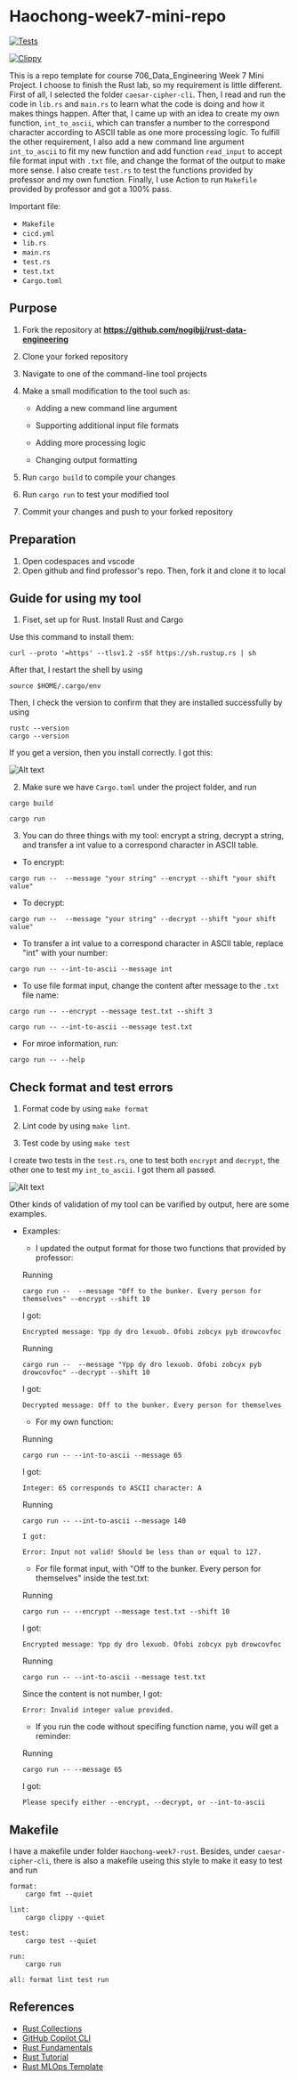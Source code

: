 # Haochong-week7-mini-repo
[![Tests](https://github.com/nogibjj/Haochong-week7-rust-data-engineering/actions/workflows/tests.yml/badge.svg)](https://github.com/nogibjj/Haochong-week7-rust-data-engineering/actions/workflows/tests.yml)

[![Clippy](https://github.com/nogibjj/Haochong-week7-rust-data-engineering/actions/workflows/lint.yml/badge.svg)](https://github.com/nogibjj/Haochong-week7-rust-data-engineering/actions/workflows/lint.yml)

This is a repo template for course 706_Data_Engineering Week 7 Mini Project. I choose to finish the Rust lab, so my requirement is little different. First of all, I selected the folder `caesar-cipher-cli`. Then, I read and run the code in `lib.rs` and `main.rs` to learn what the code is doing and how it makes things happen. After that, I came up with an idea to create my own function, `int_to_ascii`, which can transfer a number to the correspond character according to ASCII table as one more processing logic. To fulfill the other requirement, I also add a new command line argument `int_to_ascii` to fit my new function and add function `read_input` to accept file format input with `.txt` file, and change the format of the output to make more sense. I also create `test.rs` to test the functions provided by professor and my own function. Finally, I use Action to run `Makefile` provided by professor and got a 100% pass. 

Important file:
* `Makefile`
* `cicd.yml`
* `lib.rs`
* `main.rs`
* `test.rs`
* `test.txt`
* `Cargo.toml`

## Purpose
1. Fork the repository at **https://github.com/nogibjj/rust-data-engineering**

2. Clone your forked repository 

3. Navigate to one of the command-line tool projects

4. Make a small modification to the tool such as:

   - Adding a new command line argument
    
   - Supporting additional input file formats
    
   - Adding more processing logic
    
   - Changing output formatting

5. Run `cargo build` to compile your changes  

6. Run `cargo run` to test your modified tool

7. Commit your changes and push to your forked repository


## Preparation 
1. Open codespaces and vscode
2. Open github and find professor's repo. Then, fork it and clone it to local

## Guide for using my tool
1. Fiset, set up for Rust. Install Rust and Cargo

Use this command to install them: 
```
curl --proto '=https' --tlsv1.2 -sSf https://sh.rustup.rs | sh
```

After that, I restart the shell by using 
```
source $HOME/.cargo/env
```

Then, I check the version to confirm that they are installed successfully by using
```
rustc --version
cargo --version
```

If you get a version, then you install correctly. I got this:

![Alt text](<截屏2023-10-11 下午9.25.04.png>)

2. Make sure we have `Cargo.toml` under the project folder, and run 
```
cargo build
```
```
cargo run
```

3. You can do three things with my tool: encrypt a string, decrypt a string, and transfer a int value to a correspond character in ASCII table.

* To encrypt:
```
cargo run --  --message "your string" --encrypt --shift "your shift value"
```


* To decrypt:
```
cargo run --  --message "your string" --decrypt --shift "your shift value"
```

* To transfer a int value to a correspond character in ASCII table, replace "int" with your number:
```
cargo run -- --int-to-ascii --message int
``` 

* To use file format input, change the content after message to the `.txt` file name:
```
cargo run -- --encrypt --message test.txt --shift 3
```

```
cargo run -- --int-to-ascii --message test.txt
```

* For mroe information, run:
```
cargo run -- --help
```

## Check format and test errors
1. Format code  by using `make format`

2. Lint code  by using `make lint`. 

3. Test code by using `make test`

I create two tests in the `test.rs`, one to test both `encrypt` and `decrypt`, the other one to test my `int_to_ascii`. I got them all passed.

![Alt text](<截屏2023-10-12 上午12.10.50.png>)

Other kinds of validation of my tool can be varified by output, here are some examples.

* Examples:
   - I updated the output format for those two functions that provided by professor:

   Running 
   ```
   cargo run --  --message "Off to the bunker. Every person for themselves" --encrypt --shift 10
   ```
   I got: 
   ```
   Encrypted message: Ypp dy dro lexuob. Ofobi zobcyx pyb drowcovfoc
   ```

   Running 
   ```
   cargo run --  --message "Ypp dy dro lexuob. Ofobi zobcyx pyb drowcovfoc" --decrypt --shift 10
   ```
   I got: 
   ```
   Decrypted message: Off to the bunker. Every person for themselves
   ```

   - For my own function:

   Running 
   ```
   cargo run -- --int-to-ascii --message 65
   ```
   I got: 
   ```
   Integer: 65 corresponds to ASCII character: A
   ```

   Running 
   ```
   cargo run -- --int-to-ascii --message 140
   ```
      I got: 
   ```
   Error: Input not valid! Should be less than or equal to 127.
   ```

   - For file format input, with "Off to the bunker. Every person for themselves" inside the test.txt:

   Running 
   ```
   cargo run -- --encrypt --message test.txt --shift 10
   ```
   I got: 
   ```
   Encrypted message: Ypp dy dro lexuob. Ofobi zobcyx pyb drowcovfoc
   ```

   Running 
   ```
   cargo run -- --int-to-ascii --message test.txt
   ```
   Since the content is not number, I got: 
   ```
   Error: Invalid integer value provided.
   ```

   - If you run the code without specifing function name, you will get a reminder:

   Running 
   ```
   cargo run -- --message 65 
   ```
   I got: 
   ```
   Please specify either --encrypt, --decrypt, or --int-to-ascii
   ```

## Makefile

I have a makefile under folder `Haochong-week7-rust`. Besides, under `caesar-cipher-cli`, there is also a makefile useing this style to make it easy to test and run

```
format:
	cargo fmt --quiet

lint:
	cargo clippy --quiet

test:
	cargo test --quiet

run:
	cargo run 

all: format lint test run
```
## References

* [Rust Collections](https://doc.rust-lang.org/std/collections/index.html)
* [GitHub Copilot CLI](https://www.npmjs.com/package/@githubnext/github-copilot-cli)
* [Rust Fundamentals](https://github.com/alfredodeza/rust-fundamentals)
* [Rust Tutorial](https://nogibjj.github.io/rust-tutorial/)
* [Rust MLOps Template](https://github.com/nogibjj/mlops-template)
